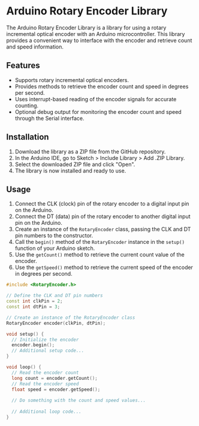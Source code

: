 # Arduino Rotary Encoder Library

The Arduino Rotary Encoder Library is a library for using a rotary incremental optical encoder with an Arduino microcontroller. This library provides a convenient way to interface with the encoder and retrieve count and speed information.

## Features

- Supports rotary incremental optical encoders.
- Provides methods to retrieve the encoder count and speed in degrees per second.
- Uses interrupt-based reading of the encoder signals for accurate counting.
- Optional debug output for monitoring the encoder count and speed through the Serial interface.

## Installation

1. Download the library as a ZIP file from the GitHub repository.
2. In the Arduino IDE, go to Sketch > Include Library > Add .ZIP Library.
3. Select the downloaded ZIP file and click "Open".
4. The library is now installed and ready to use.

## Usage

1. Connect the CLK (clock) pin of the rotary encoder to a digital input pin on the Arduino.
2. Connect the DT (data) pin of the rotary encoder to another digital input pin on the Arduino.
3. Create an instance of the `RotaryEncoder` class, passing the CLK and DT pin numbers to the constructor.
4. Call the `begin()` method of the `RotaryEncoder` instance in the `setup()` function of your Arduino sketch.
5. Use the `getCount()` method to retrieve the current count value of the encoder.
6. Use the `getSpeed()` method to retrieve the current speed of the encoder in degrees per second.

```cpp
#include <RotaryEncoder.h>

// Define the CLK and DT pin numbers
const int clkPin = 2;
const int dtPin = 3;

// Create an instance of the RotaryEncoder class
RotaryEncoder encoder(clkPin, dtPin);

void setup() {
  // Initialize the encoder
  encoder.begin();
  // Additional setup code...
}

void loop() {
  // Read the encoder count
  long count = encoder.getCount();
  // Read the encoder speed
  float speed = encoder.getSpeed();
  
  // Do something with the count and speed values...
  
  // Additional loop code...
}
